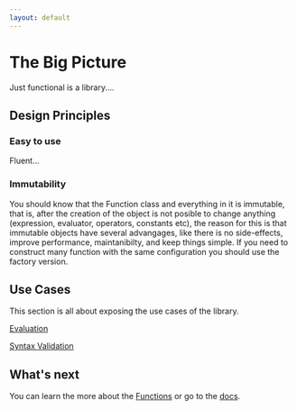 ```yaml
---
layout: default
---
```


# The Big Picture

Just functional is a library....

## Design Principles

### Easy to use

Fluent...

### Immutability

You should know that the Function class and everything in it is immutable, that is, after the creation of the object is not posible to change anything (expression, evaluator, operators, constants etc), the reason for this is that immutable objects have several advangages, like there is no side-effects, improve performance, maintanibilty, and keep things simple. If you need to construct many function with the same configuration you should use the factory version.

## Use Cases

This section is all about exposing the use cases of the library.

[Evaluation](evaluation.html)

[Syntax Validation](syntax-validation.html)

## What's next

You can learn the more about the  [Functions](functions.html) or go to the [docs](../).
